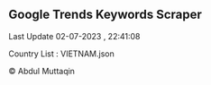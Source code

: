 

## Google Trends Keywords Scraper 
 
Last Update 02-07-2023 , 22:41:08

Country List :
VIETNAM.json



© Abdul Muttaqin 
